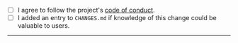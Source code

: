 - [ ] I agree to follow the project's [code of conduct](https://github.com/georust/geo/blob/main/CODE_OF_CONDUCT.md).
- [ ] I added an entry to `CHANGES.md` if knowledge of this change could be valuable to users.
---
